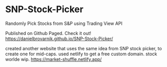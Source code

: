 # SNP-Stock-Picker
Randomly Pick Stocks from S&amp;P using Trading View API


Published on Github Paged. Check it out!
https://danielbrovarnik.github.io/SNP-Stock-Picker/

created another website that uses the same idea from SNP stock picker, to create one for mid-caps. used netlify to get a free custom domain.
stock worlde wip. 
https://market-shuffle.netlify.app/
